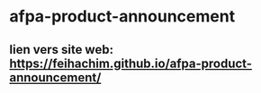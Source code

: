# afpa-product-announcement

## lien vers site web: https://feihachim.github.io/afpa-product-announcement/
